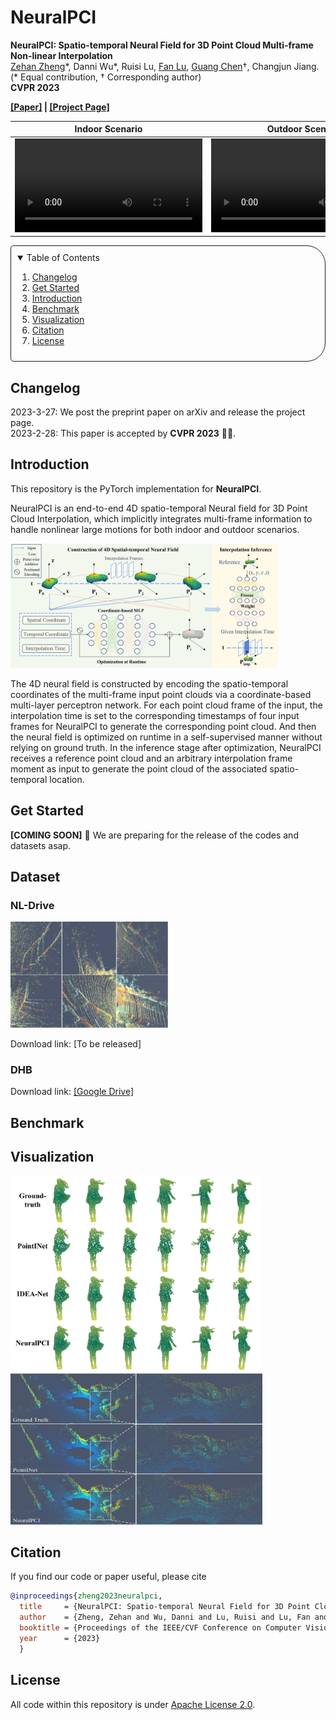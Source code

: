 # NeuralPCI
  
**NeuralPCI: Spatio-temporal Neural Field for 3D Point Cloud Multi-frame Non-linear Interpolation**   
[Zehan Zheng](https://dyfcalid.github.io/)\*, Danni Wu\*, Ruisi Lu, [Fan Lu](https://fanlu97.github.io/), [Guang Chen](https://ispc-group.github.io/)†, Changjun Jiang.   
(\* Equal contribution, † Corresponding author)  
**CVPR 2023**  

**[[Paper]](https://arxiv.org/abs/2303.15126) | [[Project Page]](https://dyfcalid.github.io/NeuralPCI)**  


| Indoor Scenario  | Outdoor Scenario |
| ------------- | ------------- |
| <video src="https://user-images.githubusercontent.com/51731102/228475246-e0f2d3c8-adad-41d5-a474-c05a2945cb20.mp4">  | <video src="https://user-images.githubusercontent.com/51731102/228474998-37c81904-061b-4b35-b70e-465c94a93ed8.mp4">|


<!-- TABLE OF CONTENTS -->
<details open="open" style='padding: 10px; border-radius:5px 30px 30px 5px; border-style: solid; border-width: 1px;'>
  <summary>Table of Contents</summary>
  <ol>
    <li>
      <a href="#changelog">Changelog</a>
    </li>
    <li>
      <a href="#get-started">Get Started</a>
    </li>
    <li>
      <a href="#introduction">Introduction</a>
    </li>
    <li>
      <a href="#benchmark">Benchmark</a>
    </li>
    <li>
      <a href="#visualization">Visualization</a>
    </li>
    <li>
      <a href="#citation">Citation</a>
    </li>
    <li>
      <a href="#license">License</a>
    </li>
  </ol>
</details>

## Changelog  
2023-3-27: We post the preprint paper on arXiv and release the project page.  
2023-2-28: This paper is accepted by **CVPR 2023** 🎉🎉.  

## Introduction

This repository is the PyTorch implementation for **NeuralPCI**.  
   
NeuralPCI is an end-to-end 4D spatio-temporal Neural field for 3D Point Cloud Interpolation, which implicitly integrates multi-frame information to handle nonlinear large motions for both indoor and outdoor scenarios.
  
<img src="img\overview.png" width=85%>
  
The 4D neural field is constructed by encoding the spatio-temporal coordinates of the multi-frame input point clouds via a coordinate-based multi-layer perceptron network. For each point cloud frame of the input, the interpolation time is set to the corresponding timestamps of four input frames for NeuralPCI to generate the corresponding point cloud. And then the neural field is optimized on runtime in a self-supervised manner without relying on ground truth. In the inference stage after optimization, NeuralPCI receives a reference point cloud and an arbitrary interpolation frame moment as input to generate the point cloud of the associated spatio-temporal location.



## Get Started
**[COMING SOON]** 🚧 We are preparing for the release of the codes and datasets asap.


## Dataset

### NL-Drive
<img src="img/NL_Drive.png" width=50%>  

Download link: [To be released]
  
### DHB
  Download link: [[Google Drive]](https://drive.google.com/drive/folders/1Oaras1mV6DOICMPkCggPZvnBAtc4SKgH?usp=sharing)

## Benchmark  
  

## Visualization
<img src="img/DHB_vis.png" width=80%>
  
<img src="img/NL_Drive_vis.png" width=80%>
  
## Citation

If you find our code or paper useful, please cite
```bibtex
@inproceedings{zheng2023neuralpci,
  title     = {NeuralPCI: Spatio-temporal Neural Field for 3D Point Cloud Multi-frame Non-linear Interpolation},
  author    = {Zheng, Zehan and Wu, Danni and Lu, Ruisi and Lu, Fan and Chen, Guang and Jiang, Changjun},
  booktitle = {Proceedings of the IEEE/CVF Conference on Computer Vision and Pattern Recognition (CVPR)},
  year      = {2023}
  }
```


## License
  All code within this repository is under [Apache License 2.0](https://www.apache.org/licenses/LICENSE-2.0).
